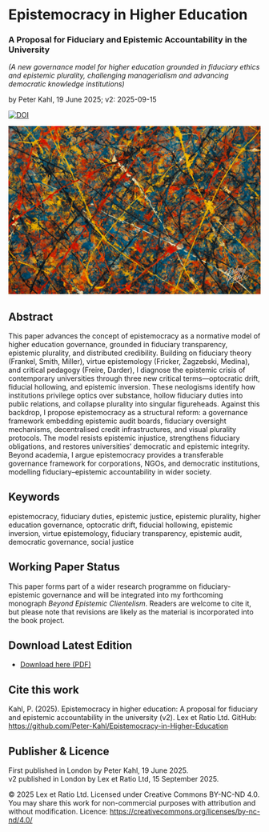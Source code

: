# Epistemocracy in Higher Education

### A Proposal for Fiduciary and Epistemic Accountability in the University

_(A new governance model for higher education grounded in fiduciary ethics and epistemic plurality, challenging managerialism and advancing democratic knowledge institutions)_

by Peter Kahl, 19 June 2025; v2: 2025-09-15

[![DOI](https://zenodo.org/badge/DOI/10.5281/zenodo.17293583.svg)](https://doi.org/10.5281/zenodo.17293583)

![alt text](https://github.com/Peter-Kahl/Epistemocracy-in-Higher-Education/blob/main/abstract_illustration.jpg?raw=true)

## Abstract

This paper advances the concept of epistemocracy as a normative model of higher education governance, grounded in fiduciary transparency, epistemic plurality, and distributed credibility. Building on fiduciary theory (Frankel, Smith, Miller), virtue epistemology (Fricker, Zagzebski, Medina), and critical pedagogy (Freire, Darder), I diagnose the epistemic crisis of contemporary universities through three new critical terms—optocratic drift, fiducial hollowing, and epistemic inversion. These neologisms identify how institutions privilege optics over substance, hollow fiduciary duties into public relations, and collapse plurality into singular figureheads. Against this backdrop, I propose epistemocracy as a structural reform: a governance framework embedding epistemic audit boards, fiduciary oversight mechanisms, decentralised credit infrastructures, and visual plurality protocols. The model resists epistemic injustice, strengthens fiduciary obligations, and restores universities’ democratic and epistemic integrity. Beyond academia, I argue epistemocracy provides a transferable governance framework for corporations, NGOs, and democratic institutions, modelling fiduciary–epistemic accountability in wider society.

## Keywords

epistemocracy, fiduciary duties, epistemic justice, epistemic plurality, higher education governance, optocratic drift, fiducial hollowing, epistemic inversion, virtue epistemology, fiduciary transparency, epistemic audit, democratic governance, social justice

## Working Paper Status

This paper forms part of a wider research programme on fiduciary-epistemic governance and will be integrated into my forthcoming monograph _Beyond Epistemic Clientelism_. Readers are welcome to cite it, but please note that revisions are likely as the material is incorporated into the book project.

## Download Latest Edition

- [Download here (PDF)](https://raw.githubusercontent.com/Peter-Kahl/Epistemocracy-in-Higher-Education/master/Kahl_P_Epistemocracy_in_Higher_Education_v2_2025-09-15.pdf)

## Cite this work

Kahl, P. (2025). Epistemocracy in higher education: A proposal for fiduciary and epistemic accountability in the university (v2). Lex et Ratio Ltd. GitHub: https://github.com/Peter-Kahl/Epistemocracy-in-Higher-Education

## Publisher & Licence

First published in London by Peter Kahl, 19 June 2025.\
v2 published in London by Lex et Ratio Ltd, 15 September 2025.

© 2025 Lex et Ratio Ltd. Licensed under Creative Commons BY-NC-ND 4.0.\
You may share this work for non-commercial purposes with attribution and without modification. Licence: https://creativecommons.org/licenses/by-nc-nd/4.0/
